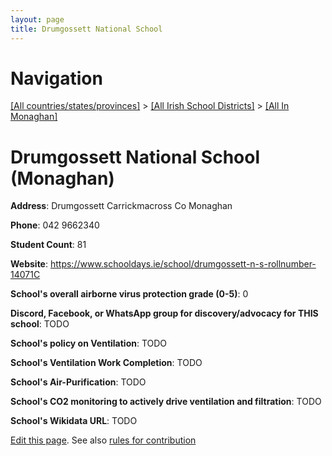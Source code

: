 ```yaml
---
layout: page
title: Drumgossett National School
---
```

# Navigation

[[All countries/states/provinces]](../../..) > [[All Irish School Districts]](../..) > [[All In Monaghan]](..)

# Drumgossett National School (Monaghan)

**Address**: Drumgossett Carrickmacross Co Monaghan

**Phone**: 042 9662340

**Student Count**: 81

**Website**: <https://www.schooldays.ie/school/drumgossett-n-s-rollnumber-14071C>

**School's overall airborne virus protection grade (0-5)**: 0

**Discord, Facebook, or WhatsApp group for discovery/advocacy for THIS school**: TODO

**School's policy on Ventilation**: TODO

**School's Ventilation Work Completion**: TODO

**School's Air-Purification**: TODO

**School's CO2 monitoring to actively drive ventilation and filtration**: TODO

**School's Wikidata URL**: TODO


[Edit this page](https://github.com/ventilate-schools/Ireland/edit/main/./Monaghan/Drumgossett_National_School.md). See also [rules for contribution](../../../contribution-rules/)